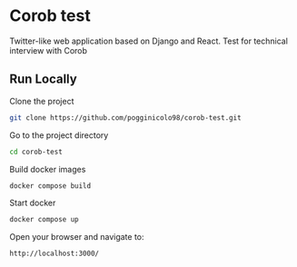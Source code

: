 # Corob test

Twitter-like web application based on Django and React. Test for technical interview with Corob

## Run Locally

Clone the project

```bash
git clone https://github.com/pogginicolo98/corob-test.git
```

Go to the project directory

```bash
cd corob-test
```

Build docker images

```bash
docker compose build
```

Start docker

```bash
docker compose up
```

Open your browser and navigate to:

```
http://localhost:3000/
```

